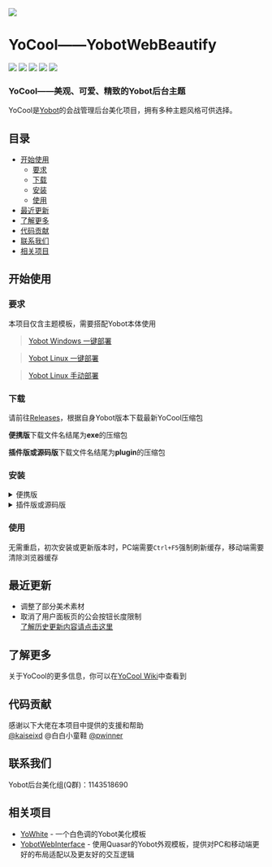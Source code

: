 ﻿![](https://i.loli.net/2020/07/23/HmLnyN5UKesPXld.png)
# YoCool——YobotWebBeautify
<p align="left">
<a href='https://github.com/A-kirami'><img src="https://img.shields.io/badge/establish-Akirami-blue.svg"/></a>
<a href='https://github.com/pcrbot/yobot'><img src="https://img.shields.io/badge/need-yobot-brightgreen.svg"/></a></a>
<a href='https://github.com/A-kirami/YoCool/blob/master/LICENSE'><img src="https://img.shields.io/github/license/A-kirami/YoCool"/></a>
<a href='https://github.com/A-kirami/YoCool/'><img src="https://img.shields.io/github/stars/A-kirami/YoCool"/></a>
<a href='https://github.com/A-kirami/YoCool/releases'><img src="https://img.shields.io/github/downloads/A-kirami/YoCool/total"/></a>
</p>

### YoCool——美观、可爱、精致的Yobot后台主题
YoCool是[Yobot](https://github.com/pcrbot/yobot)的会战管理后台美化项目，拥有多种主题风格可供选择。

## 目录
- [开始使用](https://github.com/A-kirami/YoCool/#开始使用)
  - [要求](https://github.com/A-kirami/YoCool/#要求)
  - [下载](https://github.com/A-kirami/YoCool/#下载)
  - [安装](https://github.com/A-kirami/YoCool/#安装)
  - [使用](https://github.com/A-kirami/YoCool/#使用)
- [最近更新](https://github.com/A-kirami/YoCool/#最近更新)
- [了解更多](https://github.com/A-kirami/YoCool/#了解更多)
- [代码贡献](https://github.com/A-kirami/YoCool/#代码贡献)
- [联系我们](https://github.com/A-kirami/YoCool/#联系我们)
- [相关项目](https://github.com/A-kirami/YoCool/#相关项目)

## 开始使用

### 要求

本项目仅含主题模板，需要搭配Yobot本体使用
> [Yobot Windows 一键部署](http://yobot.win/install/Windows-mirai-auto/)

> [Yobot Linux 一键部署](http://yobot.win/install/docker-script/)

> [Yobot Linux 手动部署](http://yobot.win/install/Linux-gocqhttp/)

### 下载
请前往[Releases](https://github.com/A-kirami/YoCool/releases)，根据自身Yobot版本下载最新YoCool压缩包

**便携版**下载文件名结尾为**exe**的压缩包

**插件版或源码版**下载文件名结尾为**plugin**的压缩包

### 安装
<details>
<summary>便携版</summary>
  
   - 未安装过yobot便携版<br>
      - 直接双击exe文件初始化后使用
   - 已安装yobot便携版<br>
      - 直接替换yobot便携版的exe文件(注意备份原exe文件)

</details>

<details>
<summary>插件版或源码版</summary>
  
安装前请先备份``yobot\src\client\public``文件夹中的全部文件，以防出现意外问题<br>

1. 复制主题包中的**template**和**static**文件夹<br>

2. 进入到``yobot\src\client\public``目录下<br>

3. 将文件夹直接粘贴覆盖

</details>

### 使用
无需重启，初次安装或更新版本时，PC端需要``Ctrl+F5``强制刷新缓存，移动端需要清除浏览器缓存

## 最近更新
 - 调整了部分美术素材
 - 取消了用户面板页的公会按钮长度限制
<br>[了解历史更新内容请点击这里](https://github.com/A-kirami/YoCool/wiki/update)

## 了解更多
关于YoCool的更多信息，你可以在[YoCool Wiki](https://github.com/A-kirami/YoCool/wiki)中查看到

## 代码贡献
感谢以下大佬在本项目中提供的支援和帮助</br>
[@kaiseixd](https://github.com/kaiseixd) @白白小童鞋 [@pwinner](https://github.com/pwinner)

## 联系我们
Yobot后台美化组(Q群)：1143518690

## 相关项目
- [YoWhite](https://github.com/shkongzhu/YoWhite) - 一个白色调的Yobot美化模板
- [YobotWebInterface](https://github.com/laipz8200/YobotWebInterface) - 使用Quasar的Yobot外观模板，提供对PC和移动端更好的布局适配以及更友好的交互逻辑
